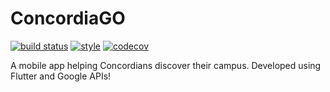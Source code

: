 # ConcordiaGO 
[![build status](https://travis-ci.com/Pwnagebird/ConcordiaGO.svg?branch=master)](https://travis-ci.com/Pwnagebird/ConcordiaGO) 
[![style](https://dart-lang.github.io/linter/lints/style-pedantic.svg)](https://github.com/dart-lang/pedantic/#enabled-lints) 
[![codecov](https://codecov.io/gh/Pwnagebird/ConcordiaGo/branch/master/graph/badge.svg)](https://codecov.io/gh/Pwnagebird/ConcordiaGo)


A mobile app helping Concordians discover their campus. Developed using Flutter and Google APIs!
